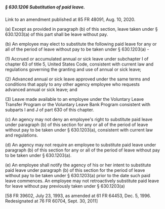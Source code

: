 ##### § 630.1206 Substitution of paid leave. #####

Link to an amendment published at 85 FR 48091, Aug. 10, 2020.

(a) Except as provided in paragraph (b) of this section, leave taken under § 630.1203(a) of this part shall be leave without pay.

(b) An employee may elect to substitute the following paid leave for any or all of the period of leave without pay to be taken under § 630.1203(a) -

(1) Accrued or accumulated annual or sick leave under subchapter I of chapter 63 of title 5, United States Code, consistent with current law and regulations governing the granting and use of annual or sick leave;

(2) Advanced annual or sick leave approved under the same terms and conditions that apply to any other agency employee who requests advanced annual or sick leave; and

(3) Leave made available to an employee under the Voluntary Leave Transfer Program or the Voluntary Leave Bank Program consistent with subparts I and J of part 630 of this chapter.

(c) An agency may not deny an employee's right to substitute paid leave under paragraph (b) of this section for any or all of the period of leave without pay to be taken under § 630.1203(a), consistent with current law and regulations.

(d) An agency may not require an employee to substitute paid leave under paragraph (b) of this section for any or all of the period of leave without pay to be taken under § 630.1203(a).

(e) An employee shall notify the agency of his or her intent to substitute paid leave under paragraph (b) of this section for the period of leave without pay to be taken under § 630.1203(a) prior to the date such paid leave commences. An employee may not retroactively substitute paid leave for leave without pay previously taken under § 630.1203(a)

[58 FR 39602, July 23, 1993, as amended at 61 FR 64453, Dec. 5, 1996. Redesignated at 76 FR 60704, Sept. 30, 2011]